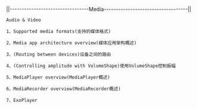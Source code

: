 ||---------------------------------Media-----------------------------------||

    Audio & Video

    1、Supported media formats(支持的媒体格式)

    2、Media app architecture overview(媒体应用架构概述)

    3、(Routing between devices)设备之间的路由

    4、(Controlling amplitude with VolumeShape)使用VolumeShape控制振幅

    5、MediaPlayer overview(MediaPlayer概述)

    6、MediaRecorder overview(MediaRecorder概述)

    7、ExoPlayer

